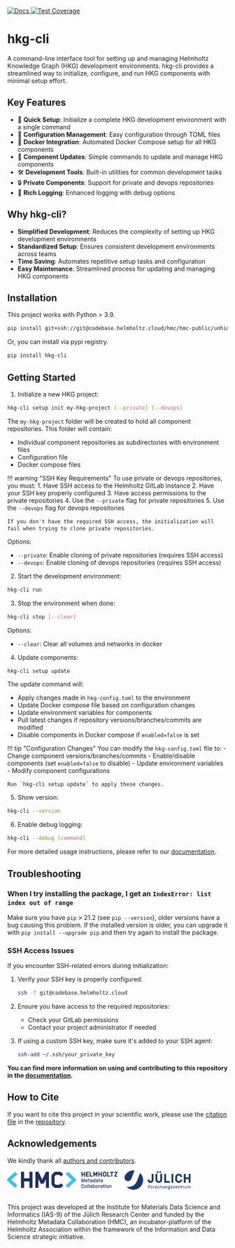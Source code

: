 [
![Docs](https://img.shields.io/badge/read-docs-success)
](https://hmc.pages.hzdr.de/hmc-public/unhide/development/hkg-cli)
[
![Test Coverage](https://hmc.pages.hzdr.de/hmc-public/unhide/development/hkg-cli/main/coverage_badge.svg)
](https://hmc.pages.hzdr.de/hmc-public/unhide/development/hkg-cli/main/coverage)

<!-- --8<-- [start:abstract] -->

# hkg-cli

A command-line interface tool for setting up and managing Helmholtz Knowledge Graph (HKG) development environments. hkg-cli provides a streamlined way to initialize, configure, and run HKG components with minimal setup effort.

## Key Features

-   🚀 **Quick Setup**: Initialize a complete HKG development environment with a single command
-   🔧 **Configuration Management**: Easy configuration through TOML files
-   🐳 **Docker Integration**: Automated Docker Compose setup for all HKG components
-   🔄 **Component Updates**: Simple commands to update and manage HKG components
-   🛠️ **Development Tools**: Built-in utilities for common development tasks
-   🔒 **Private Components**: Support for private and devops repositories
-   📝 **Rich Logging**: Enhanced logging with debug options

## Why hkg-cli?

-   **Simplified Development**: Reduces the complexity of setting up HKG development environments
-   **Standardized Setup**: Ensures consistent development environments across teams
-   **Time Saving**: Automates repetitive setup tasks and configuration
-   **Easy Maintenance**: Streamlined process for updating and managing HKG components

<!-- --8<-- [end:abstract] -->
<!-- --8<-- [start:quickstart] -->

## Installation

This project works with Python > 3.9.

```bash
pip install git+ssh://git@codebase.helmholtz.cloud/hmc/hmc-public/unhide/development/hkg-cli.git
```

Or, you can install via pypi registry.

```bash
pip install hkg-cli
```

## Getting Started

1. Initialize a new HKG project:

```bash
hkg-cli setup init my-hkg-project [--private] [--devops]
```

The `my-hkg-project` folder will be created to hold all component repositories. This folder will contain:
- Individual component repositories as subdirectories with environment files
- Configuration file
- Docker compose files

!!! warning "SSH Key Requirements"
    To use private or devops repositories, you must:
    1. Have SSH access to the Helmholtz GitLab instance
    2. Have your SSH key properly configured
    3. Have access permissions to the private repositories
    4. Use the `--private` flag for private repositories
    5. Use the `--devops` flag for devops repositories

    If you don't have the required SSH access, the initialization will fail when trying to clone private repositories.

Options:
- `--private`: Enable cloning of private repositories (requires SSH access)
- `--devops`: Enable cloning of devops repositories (requires SSH access)

2. Start the development environment:

```bash
hkg-cli run
```

3. Stop the environment when done:

```bash
hkg-cli stop [--clear]
```

Options:
- `--clear`: Clear all volumes and networks in docker

4. Update components:

```bash
hkg-cli setup update
```

The update command will:
- Apply changes made in `hkg-config.toml` to the environment
- Update Docker compose file based on configuration changes
- Update environment variables for components
- Pull latest changes if repository versions/branches/commits are modified
- Disable components in Docker compose if `enabled=false` is set

!!! tip "Configuration Changes"
    You can modify the `hkg-config.toml` file to:
    - Change component versions/branches/commits
    - Enable/disable components (set `enabled=false` to disable)
    - Update environment variables
    - Modify component configurations

    Run `hkg-cli setup update` to apply these changes.

5. Show version:

```bash
hkg-cli --version
```

6. Enable debug logging:

```bash
hkg-cli --debug [command]
```

For more detailed usage instructions, please refer to our [documentation](https://hmc.pages.hzdr.de/hmc-public/unhide/development/hkg-cli/main).

## Troubleshooting

### When I try installing the package, I get an `IndexError: list index out of range`

Make sure you have `pip` > 21.2 (see `pip --version`), older versions have a bug causing
this problem. If the installed version is older, you can upgrade it with
`pip install --upgrade pip` and then try again to install the package.

### SSH Access Issues

If you encounter SSH-related errors during initialization:

1. Verify your SSH key is properly configured:
   ```bash
   ssh -T git@codebase.helmholtz.cloud
   ```

2. Ensure you have access to the required repositories:
   - Check your GitLab permissions
   - Contact your project administrator if needed

3. If using a custom SSH key, make sure it's added to your SSH agent:
   ```bash
   ssh-add ~/.ssh/your_private_key
   ```

**You can find more information on using and contributing to this repository in the
[documentation](https://hmc.pages.hzdr.de/hmc-public/unhide/development/hkg-cli/main).**

<!-- --8<-- [end:quickstart] -->
<!-- --8<-- [start:citation] -->

## How to Cite

If you want to cite this project in your scientific work,
please use the [citation file](https://citation-file-format.github.io/)
in the [repository](https://codebase.helmholtz.cloud/hmc/hmc-public/unhide/development/hkg-cli.git/blob/main/CITATION.cff).

<!-- --8<-- [end:citation] -->
<!-- --8<-- [start:acknowledgements] -->

## Acknowledgements

We kindly thank all
[authors and contributors](https://hmc.pages.hzdr.de/hmc-public/unhide/development/hkg-cli/latest/credits).

<div>
<img style="vertical-align: middle;" alt="HMC Logo" src="https://github.com/Materials-Data-Science-and-Informatics/Logos/raw/main/HMC/HMC_Logo_M.png" width=50% height=50% />
&nbsp;&nbsp;
<img style="vertical-align: middle;" alt="FZJ Logo" src="https://github.com/Materials-Data-Science-and-Informatics/Logos/raw/main/FZJ/FZJ.png" width=30% height=30% />
</div>
<br />

This project was developed at the Institute for Materials Data Science and Informatics
(IAS-9) of the Jülich Research Center and funded by the Helmholtz Metadata Collaboration
(HMC), an incubator-platform of the Helmholtz Association within the framework of the
Information and Data Science strategic initiative.

<!-- --8<-- [end:acknowledgements] -->

